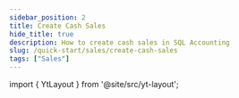 ```yaml
---
sidebar_position: 2
title: Create Cash Sales
hide_title: true
description: How to create cash sales in SQL Accounting
slug: /quick-start/sales/create-cash-sales
tags: ["Sales"]
---
```


import { YtLayout } from '@site/src/yt-layout'; 

<YtLayout 
url="https://www.youtube.com/embed/cosRwOQrFTo?autoplay=1" 
videoId="cosRwOQrFTo" 
    title="Cash Sales"
/>
     
 